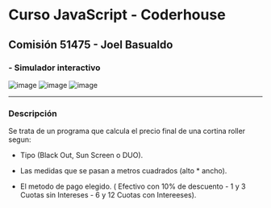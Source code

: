# Curso JavaScript - Coderhouse
## Comisión 51475 - Joel Basualdo
### - Simulador interactivo

![image](https://github.com/JoelJBG/Js---2daPreEntrega/blob/main/img/Segunda%20Entrega.jpg?raw=true)
![image](https://raw.githubusercontent.com/JoelJBG/Js---2daPreEntrega/main/img/Segunda%20Entrega2.jpg)
![image](https://raw.githubusercontent.com/JoelJBG/Js---2daPreEntrega/main/img/Segunda%20Entrega3.jpg)

---

### **Descripción**

  Se trata de un programa que calcula el precio final de una cortina roller segun:
  
  - Tipo (Black Out, Sun Screen o DUO).
  
  - Las medidas que se pasan a metros cuadrados (alto * ancho).
  
  - El metodo de pago elegido. ( Efectivo con 10% de descuento - 1 y 3 Cuotas sin Intereses - 6 y 12 Cuotas con Intereeses).


